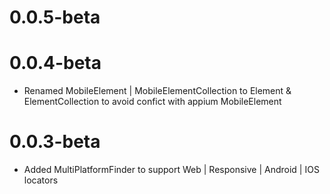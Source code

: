 # 0.0.5-beta

# 0.0.4-beta
* Renamed MobileElement | MobileElementCollection to Element & ElementCollection to avoid confict with appium MobileElement

# 0.0.3-beta
* Added MultiPlatformFinder to support Web | Responsive | Android | IOS locators
